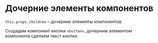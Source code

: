 # Дочерние элементы компонентов
`this.props.children` &ndash; дочерние элементы компонентов.

Создадим компонент кнопки `<button>`, дочерним элементом компонента сделаем текст кнопки.
